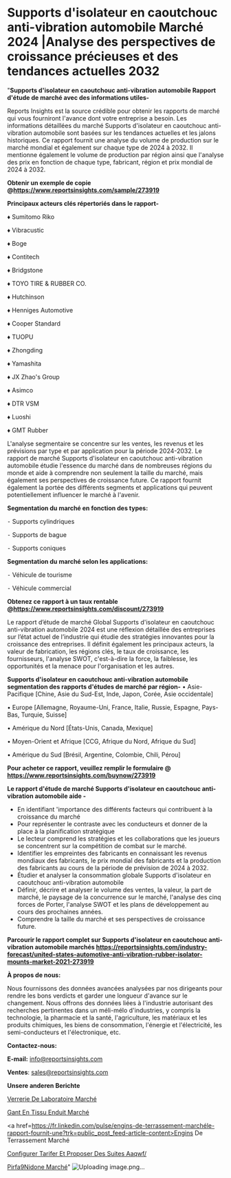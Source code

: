 # Supports d'isolateur en caoutchouc anti-vibration automobile Marché 2024 |Analyse des perspectives de croissance précieuses et des tendances actuelles 2032

"<strong>Supports d'isolateur en caoutchouc anti-vibration automobile Rapport d'étude de marché avec des informations utiles-</strong>

Reports Insights est la source crédible pour obtenir les rapports de marché qui vous fourniront l'avance dont votre entreprise a besoin. Les informations détaillées du marché Supports d'isolateur en caoutchouc anti-vibration automobile sont basées sur les tendances actuelles et les jalons historiques. Ce rapport fournit une analyse du volume de production sur le marché mondial et également sur chaque type de 2024 à 2032. Il mentionne également le volume de production par région ainsi que l'analyse des prix en fonction de chaque type, fabricant, région et prix mondial de 2024 à 2032.

<strong><b>Obtenir un exemple de copie @</b></strong><a href=https://www.reportsinsights.com/sample/273919><strong><b>https://www.reportsinsights.com/sample/273919</b></strong></a>

<b>Principaux acteurs clés répertoriés dans le rapport-</b>

<b> </b>♦ Sumitomo Riko

♦ Vibracustic

♦ Boge

♦ Contitech

♦ Bridgstone

♦ TOYO TIRE & RUBBER CO.

♦ Hutchinson

♦ Henniges Automotive

♦ Cooper Standard

♦ TUOPU

♦ Zhongding

♦ Yamashita

♦ JX Zhao&#39;s Group

♦ Asimco

♦ DTR VSM

♦ Luoshi

♦ GMT Rubber

L'analyse segmentaire se concentre sur les ventes, les revenus et les prévisions par type et par application pour la période 2024-2032. Le rapport de marché Supports d'isolateur en caoutchouc anti-vibration automobile étudie l'essence du marché dans de nombreuses régions du monde et aide à comprendre non seulement la taille du marché, mais également ses perspectives de croissance future. Ce rapport fournit également la portée des différents segments et applications qui peuvent potentiellement influencer le marché à l'avenir.

<strong>Segmentation du marché en fonction des types:</strong>


⁃ Supports cylindriques

⁃ Supports de bague

⁃ Supports coniques

<strong>Segmentation du marché selon les applications:</strong>


⁃ Véhicule de tourisme

⁃ Véhicule commercial

<strong><b>Obtenez ce rapport à un taux rentable @</b></strong><a href=https://www.reportsinsights.com/discount/273919><strong><b>https://www.reportsinsights.com/discount/273919</b></strong></a>

Le rapport d’étude de marché Global Supports d'isolateur en caoutchouc anti-vibration automobile 2024 est une réflexion détaillée des entreprises sur l’état actuel de l’industrie qui étudie des stratégies innovantes pour la croissance des entreprises. Il définit également les principaux acteurs, la valeur de fabrication, les régions clés, le taux de croissance, les fournisseurs, l'analyse SWOT, c'est-à-dire la force, la faiblesse, les opportunités et la menace pour l'organisation et les autres.

<strong>Supports d'isolateur en caoutchouc anti-vibration automobile segmentation des rapports d'études de marché par région-</strong>
• Asie-Pacifique [Chine, Asie du Sud-Est, Inde, Japon, Corée, Asie occidentale]

• Europe [Allemagne, Royaume-Uni, France, Italie, Russie, Espagne, Pays-Bas, Turquie, Suisse]

• Amérique du Nord [États-Unis, Canada, Mexique]

• Moyen-Orient et Afrique [CCG, Afrique du Nord, Afrique du Sud]

• Amérique du Sud [Brésil, Argentine, Colombie, Chili, Pérou]

<strong>Pour acheter ce rapport, veuillez remplir le formulaire @   <a href=https://www.reportsinsights.com/buynow/273919>https://www.reportsinsights.com/buynow/273919</a></strong>

<strong>Le rapport d'étude de marché Supports d'isolateur en caoutchouc anti-vibration automobile aide -</strong>
<ul>
  <li>En identifiant 'importance des différents facteurs qui contribuent à la croissance du marché</li>
  <li>Pour représenter le contraste avec les conducteurs et donner de la place à la planification stratégique</li>
  <li>Le lecteur comprend les stratégies et les collaborations que les joueurs se concentrent sur la compétition de combat sur le marché.</li>
  <li>Identifier les empreintes des fabricants en connaissant les revenus mondiaux des fabricants, le prix mondial des fabricants et la production des fabricants au cours de la période de prévision de 2024 à 2032.</li>
  <li>Étudier et analyser la consommation globale Supports d'isolateur en caoutchouc anti-vibration automobile</li>
  <li>Définir, décrire et analyser le volume des ventes, la valeur, la part de marché, le paysage de la concurrence sur le marché, l'analyse des cinq forces de Porter, l'analyse SWOT et les plans de développement au cours des prochaines années.</li>
  <li>Comprendre la taille du marché et ses perspectives de croissance future.</li>
</ul>

<strong>Parcourir le rapport complet sur Supports d'isolateur en caoutchouc anti-vibration automobile marchés <a href=https://reportsinsights.com/industry-forecast/united-states-automotive-anti-vibration-rubber-isolator-mounts-market-2021-273919>https://reportsinsights.com/industry-forecast/united-states-automotive-anti-vibration-rubber-isolator-mounts-market-2021-273919</a></strong>

<strong>À propos de nous:</strong>

Nous fournissons des données avancées analysées par nos dirigeants pour rendre les bons verdicts et garder une longueur d'avance sur le changement. Nous offrons des données liées à l'industrie autorisant des recherches pertinentes dans un méli-mélo d'industries, y compris la technologie, la pharmacie et la santé, l'agriculture, les matériaux et les produits chimiques, les biens de consommation, l'énergie et l'électricité, les semi-conducteurs et l'électronique, etc.

<strong>Contactez-nous:</strong>

<strong>E-mail:</strong> <a href=mailto:info@reportsinsights.com>info@reportsinsights.com</a>

<strong>Ventes</strong>: <a href=mailto:sales@reportsinsights.com>sales@reportsinsights.com</a>

<strong>Unsere anderen Berichte</strong>

<a href=https://www.linkedin.com/pulse/verrerie-de-laboratoire-march%C3%A9-2024-taille-slire/>Verrerie De Laboratoire Marché</a>

<a href=https://www.linkedin.com/pulse/gant-en-tissu-enduit-marché-couverture-jrife/>Gant En Tissu Enduit Marché</a>

<a href=https://fr.linkedin.com/pulse/engins-de-terrassement-marchéle-rapport-fournit-une?trk=public_post_feed-article-content>Engins De Terrassement Marché</a>

<a href=https://www.linkedin.com/pulse/configurer-tarifer-et-proposer-des-suites-aaqwf/>Configurer Tarifer Et Proposer Des Suites Aaqwf/</a>

<a href=https://www.linkedin.com/pulse/pirf%C3%A9nidone-march%C3%A9-analyse-des-parts-et-pr%C3%A9visions-dvfhc/>Pirfa9Nidone Marché</a>"
![Uploading image.png…]()
